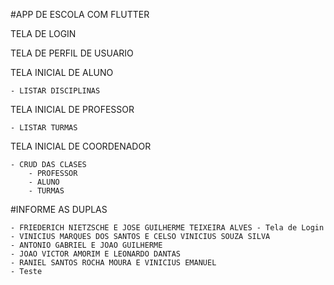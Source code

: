 #APP DE ESCOLA COM FLUTTER

TELA DE LOGIN

TELA DE PERFIL DE USUARIO

TELA INICIAL DE ALUNO

	- LISTAR DISCIPLINAS
		
TELA INICIAL DE PROFESSOR

	- LISTAR TURMAS

TELA INICIAL DE COORDENADOR

	- CRUD DAS CLASES
		- PROFESSOR
		- ALUNO
		- TURMAS


#INFORME AS DUPLAS

	- FRIEDERICH NIETZSCHE E JOSE GUILHERME TEIXEIRA ALVES - Tela de Login
  	- VINICIUS MARQUES DOS SANTOS E CELSO VINICIUS SOUZA SILVA
	- ANTONIO GABRIEL E JOAO GUILHERME
	- JOAO VICTOR AMORIM E LEONARDO DANTAS
 	- RANIEL SANTOS ROCHA MOURA E VINICIUS EMANUEL
	- Teste
 
